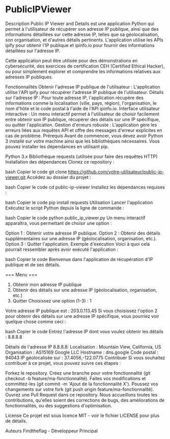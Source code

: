 # PublicIPViewer
Description
Public IP Viewer and Details est une application Python qui permet à l'utilisateur de récupérer son adresse IP publique, ainsi que des informations détaillées sur cette adresse IP, telles que sa géolocalisation, son organisation, et d'autres détails pertinents. L'application utilise les APIs ipify pour obtenir l'IP publique et ipinfo.io pour fournir des informations détaillées sur l'adresse IP.

Cette application peut être utilisée pour des démonstrations en cybersécurité, des exercices de certification CEH (Certified Ethical Hacker), ou pour simplement explorer et comprendre les informations relatives aux adresses IP publiques.

Fonctionnalités
Obtenir l'adresse IP publique de l'utilisateur : L'application utilise l'API ipify pour récupérer l'adresse IP publique de l'utilisateur.
Détails sur l'adresse IP : Pour toute adresse IP, l'application récupère des informations comme la localisation (ville, pays, région), l'organisation, le nom d'hôte et le code postal à l'aide de l'API ipinfo.io.
Interface utilisateur interactive : Un menu interactif permet à l'utilisateur de choisir facilement entre obtenir son IP publique, récupérer des détails sur une IP spécifique, ou quitter l'application.
Gestion d'erreurs robuste : L'application gère les erreurs liées aux requêtes API et offre des messages d'erreur explicites en cas de problème.
Prérequis
Avant de commencer, vous devez avoir Python 3 installé sur votre machine ainsi que les bibliothèques nécessaires. Vous pouvez installer les dépendances en utilisant pip.

Python 3.x
Bibliothèque requests (utilisée pour faire des requêtes HTTP)
Installation des dépendances
Clonez ce repository :

bash
Copier le code
git clone https://github.com/votre-utilisateur/public-ip-viewer.git
Accédez au dossier du projet :

bash
Copier le code
cd public-ip-viewer
Installez les dépendances requises :

bash
Copier le code
pip install requests
Utilisation
Lancer l'application
Exécutez le script Python depuis la ligne de commande :

bash
Copier le code
python public_ip_viewer.py
Un menu interactif apparaîtra, vous permettant de choisir une option :

Option 1 : Obtenir votre adresse IP publique.
Option 2 : Obtenir des détails supplémentaires sur une adresse IP (géolocalisation, organisation, etc.).
Option 3 : Quitter l'application.
Exemple d'exécution
Voici à quoi cela pourrait ressembler après avoir exécuté l'application :

bash
Copier le code
Bienvenue dans l'application de récupération d'IP publique et de ses détails.

=== Menu ===
1. Obtenir mon adresse IP publique
2. Obtenir des détails sur une adresse IP (géolocalisation, organisation, etc.)
3. Quitter
Choisissez une option (1-3) : 1

Votre adresse IP publique est : 203.0.113.45
Si vous choisissez l'option 2 pour obtenir des détails sur une adresse IP spécifique, vous pourriez voir quelque chose comme ceci :

bash
Copier le code
Entrez l'adresse IP dont vous voulez obtenir les détails : 8.8.8.8

Détails de l'adresse IP 8.8.8.8:
Localisation : Mountain View, California, US
Organisation : AS15169 Google LLC
Hostname : dns.google
Code postal : 94043
IP géolocalisée sur : 37.4056,-122.0775
Contribuer
Si vous souhaitez contribuer à ce projet, vous pouvez suivre ces étapes :

Forkez le repository.
Créez une branche pour votre fonctionnalité (git checkout -b feature/ma-fonctionnalité).
Faites vos modifications et committez-les (git commit -m 'Ajout de la fonctionnalité X').
Poussez vos changements sur votre fork (git push origin feature/ma-fonctionnalité).
Ouvrez une Pull Request dans ce repository.
Nous accueillons toutes les contributions, qu'elles soient des corrections de bugs, des améliorations de fonctionnalités, ou des suggestions d'optimisation.

License
Ce projet est sous licence MIT - voir le fichier LICENSE pour plus de détails.

Auteurs
Findtheflag - Développeur Principal
